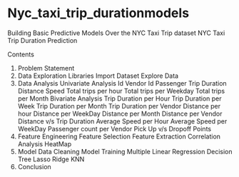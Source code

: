 # Nyc_taxi_trip_durationmodels

Building Basic Predictive Models Over the NYC Taxi Trip dataset
NYC Taxi Trip Duration Prediction

Contents
1. Problem Statement
2. Data Exploration
  Libraries
  Import Dataset
  Explore Data
3. Data Analysis
  Univariate Analysis
  Id
  Vendor Id
  Passenger
  Trip Duration
  Distance
  Speed
  Total trips per hour
  Total trips per Weekday
  Total trips per Month
  Bivariate Analysis
  Trip Duration per Hour
  Trip Duration per Week
  Trip Duration per Month
  Trip Duration per Vendor
  Distance per hour
  Distance per WeekDay
  Distance per Month
  Distance per Vendor
  Distance v/s Trip Duration
  Average Speed per Hour
  Average Speed per WeekDay
  Passenger count per Vendor
  Pick Up v/s Dropoff Points
4. Feature Engineering
  Feature Selection
  Feature Extraction
  Correlation Analysis
  HeatMap
5. Model
  Data Cleaning
  Model Training
  Multiple Linear Regression
  Decision Tree
  Lasso
  Ridge
  KNN
6. Conclusion
